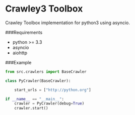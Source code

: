 Crawley3 Toolbox
================

Crawley Toolbox implementation for python3 using asyncio.

###Requirements

- python >= 3.3
- asyncio
- aiohttp

###Example


```python
from src.crawlers import BaseCrawler

class PyCrawler(BaseCrawler):

    start_urls = ["http://python.org"]

if __name__ == "__main__":
    crawler = PyCrawler(debug=True)
    crawler.start()
```
